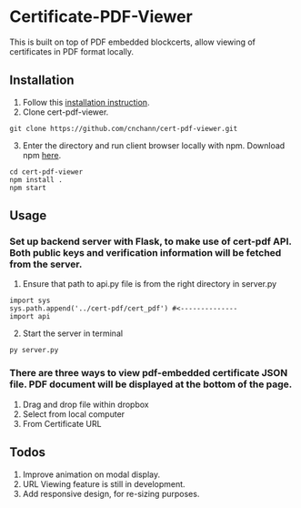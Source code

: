 # Certificate-PDF-Viewer

This is built on top of PDF embedded blockcerts, allow viewing of certificates in PDF format locally.

## Installation 
1. Follow this [installation instruction](https://github.com/ppfish45/cert-pdf).
2. Clone cert-pdf-viewer.
```
git clone https://github.com/cnchann/cert-pdf-viewer.git
```
3. Enter the directory and run client browser locally with npm. Download npm [here](https://nodejs.org/en/download/).
```
cd cert-pdf-viewer
npm install .
npm start
```
## Usage
### Set up backend server with Flask, to make use of cert-pdf API. Both public keys and verification information will be fetched from the server.
1. Ensure that path to api.py file is from the right directory in server.py
```
import sys
sys.path.append('../cert-pdf/cert_pdf') #<--------------
import api
```
2. Start the server in terminal
```
py server.py
```

### There are three ways to view pdf-embedded certificate JSON file. PDF document will be displayed at the bottom of the page.
1. Drag and drop file within dropbox
2. Select from local computer
3. From Certificate URL

## Todos
1. Improve animation on modal display.
2. URL Viewing feature is still in development.
3. Add responsive design, for re-sizing purposes.
